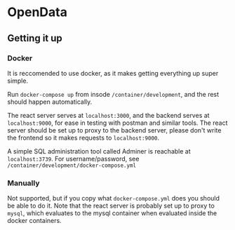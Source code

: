 # OpenData

## Getting it up

### Docker

It is reccomended to use docker, as it makes getting everything up super simple.

Run `docker-compose up` from insode `/container/development`, and the rest should happen automatically.

The react server serves at `localhost:3000`, and the backend serves at `localhost:9000`, for ease in testing with postman and similar tools. The react server should be set up to proxy to the backend server, please don't write the frontend so it makes requests to `localhost:9000`.

A simple SQL administration tool called Adminer is reachable at `localhost:3739`. For username/password, see `/container/development/docker-compose.yml`


### Manually

Not supported, but if you copy what `docker-compose.yml` does you should be able to do it. Note that the react server is probably set up to proxy to `mysql`, which evaluates to the mysql container when evaluated inside the docker containers.